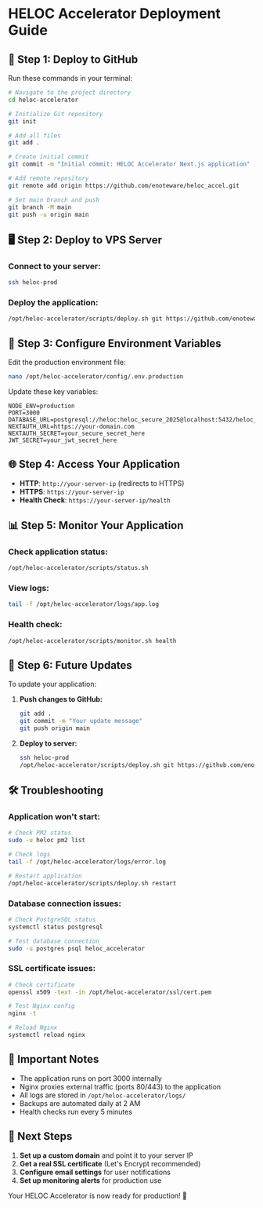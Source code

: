 # HELOC Accelerator Deployment Guide

## 🚀 Step 1: Deploy to GitHub

Run these commands in your terminal:

```bash
# Navigate to the project directory
cd heloc-accelerator

# Initialize Git repository
git init

# Add all files
git add .

# Create initial commit
git commit -m "Initial commit: HELOC Accelerator Next.js application"

# Add remote repository
git remote add origin https://github.com/enoteware/heloc_accel.git

# Set main branch and push
git branch -M main
git push -u origin main
```

## 🖥️ Step 2: Deploy to VPS Server

### Connect to your server:
```bash
ssh heloc-prod
```

### Deploy the application:
```bash
/opt/heloc-accelerator/scripts/deploy.sh git https://github.com/enoteware/heloc_accel.git main
```

## 🔧 Step 3: Configure Environment Variables

Edit the production environment file:
```bash
nano /opt/heloc-accelerator/config/.env.production
```

Update these key variables:
```env
NODE_ENV=production
PORT=3000
DATABASE_URL=postgresql://heloc:heloc_secure_2025@localhost:5432/heloc_accelerator
NEXTAUTH_URL=https://your-domain.com
NEXTAUTH_SECRET=your_secure_secret_here
JWT_SECRET=your_jwt_secret_here
```

## 🌐 Step 4: Access Your Application

- **HTTP**: `http://your-server-ip` (redirects to HTTPS)
- **HTTPS**: `https://your-server-ip`
- **Health Check**: `https://your-server-ip/health`

## 📊 Step 5: Monitor Your Application

### Check application status:
```bash
/opt/heloc-accelerator/scripts/status.sh
```

### View logs:
```bash
tail -f /opt/heloc-accelerator/logs/app.log
```

### Health check:
```bash
/opt/heloc-accelerator/scripts/monitor.sh health
```

## 🔄 Step 6: Future Updates

To update your application:

1. **Push changes to GitHub:**
   ```bash
   git add .
   git commit -m "Your update message"
   git push origin main
   ```

2. **Deploy to server:**
   ```bash
   ssh heloc-prod
   /opt/heloc-accelerator/scripts/deploy.sh git https://github.com/enoteware/heloc_accel.git main
   ```

## 🛠️ Troubleshooting

### Application won't start:
```bash
# Check PM2 status
sudo -u heloc pm2 list

# Check logs
tail -f /opt/heloc-accelerator/logs/error.log

# Restart application
/opt/heloc-accelerator/scripts/deploy.sh restart
```

### Database connection issues:
```bash
# Check PostgreSQL status
systemctl status postgresql

# Test database connection
sudo -u postgres psql heloc_accelerator
```

### SSL certificate issues:
```bash
# Check certificate
openssl x509 -text -in /opt/heloc-accelerator/ssl/cert.pem

# Test Nginx config
nginx -t

# Reload Nginx
systemctl reload nginx
```

## 📝 Important Notes

- The application runs on port 3000 internally
- Nginx proxies external traffic (ports 80/443) to the application
- All logs are stored in `/opt/heloc-accelerator/logs/`
- Backups are automated daily at 2 AM
- Health checks run every 5 minutes

## 🎯 Next Steps

1. **Set up a custom domain** and point it to your server IP
2. **Get a real SSL certificate** (Let's Encrypt recommended)
3. **Configure email settings** for user notifications
4. **Set up monitoring alerts** for production use

Your HELOC Accelerator is now ready for production! 🎉
